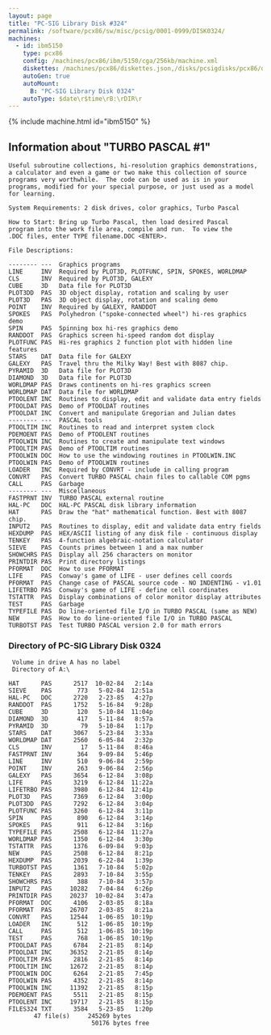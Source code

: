 ```yaml
---
layout: page
title: "PC-SIG Library Disk #324"
permalink: /software/pcx86/sw/misc/pcsig/0001-0999/DISK0324/
machines:
  - id: ibm5150
    type: pcx86
    config: /machines/pcx86/ibm/5150/cga/256kb/machine.xml
    diskettes: /machines/pcx86/diskettes.json,/disks/pcsigdisks/pcx86/diskettes.json
    autoGen: true
    autoMount:
      B: "PC-SIG Library Disk 0324"
    autoType: $date\r$time\rB:\rDIR\r
---
```


{% include machine.html id="ibm5150" %}

## Information about "TURBO PASCAL #1"

    Useful subroutine collections, hi-resolution graphics demonstrations,
    a calculator and even a game or two make this collection of source
    programs very worthwhile.  The code can be used as is in your
    programs, modified for your special purpose, or just used as a model
    for learning.
    
    System Requirements: 2 disk drives, color graphics, Turbo Pascal
    
    How to Start: Bring up Turbo Pascal, then load desired Pascal
    program into the work file area, compile and run.  To view the
    .DOC files, enter TYPE filename.DOC <ENTER>.
    
    File Descriptions:
    
    -------- ---  Graphics programs
    LINE     INV  Required by PLOT3D, PLOTFUNC, SPIN, SPOKES, WORLDMAP
    CLS      INV  Required by PLOT3D, GALEXY
    CUBE     3D   Data file for PLOT3D
    PLOT3DD  PAS  3D object display, rotation and scaling by user
    PLOT3D   PAS  3D object display, rotation and scaling demo
    POINT    INV  Required by GALEXY, RANDDOT
    SPOKES   PAS  Polyhedron ("spoke-connected wheel") hi-res graphics demo
    SPIN     PAS  Spinning box hi-res graphics demo
    RANDDOT  PAS  Graphics screen hi-speed random dot display
    PLOTFUNC PAS  Hi-res graphics 2 function plot with hidden line features
    STARS    DAT  Data file for GALEXY
    GALEXY   PAS  Travel thru the Milky Way! Best with 8087 chip.
    PYRAMID  3D   Data file for PLOT3D
    DIAMOND  3D   Data file for PLOT3D
    WORLDMAP PAS  Draws continents on hi-res graphics screen
    WORLDMAP DAT  Data file for WORLDMAP
    PTOOLENT INC  Routines to display, edit and validate data entry fields
    PTOOLDAT PAS  Demo of PTOOLDAT routines
    PTOOLDAT INC  Convert and manipulate Gregorian and Julian dates
    -------- ---  PASCAL tools
    PTOOLTIM INC  Routines to read and interpret system clock
    PDEMOENT PAS  Demo of PTOOLENT routines
    PTOOLWIN INC  Routines to create and manipulate text windows
    PTOOLTIM PAS  Demo of PTOOLTIM routines
    PTOOLWIN DOC  How to use the windowing routines in PTOOLWIN.INC
    PTOOLWIN PAS  Demo of PTOOLWIN routines
    LOADER   INC  Required by CONVRT - include in calling program
    CONVRT   PAS  Convert TURBO PASCAL chain files to callable COM pgms
    CALL     PAS  Garbage
    -------- ---  Miscellaneous
    FASTPRNT INV  TURBO PASCAL external routine
    HAL-PC   DOC  HAL-PC PASCAL disk library information
    HAT      PAS  Draw the "hat" mathematical function. Best with 8087 chip.
    INPUT2   PAS  Routines to display, edit and validate data entry fields
    HEXDUMP  PAS  HEX/ASCII listing of any disk file - continuous display
    TENKEY   PAS  4-function algebraic-notation calculator
    SIEVE    PAS  Counts primes between 1 and a max number
    SHOWCHRS PAS  Display all 256 characters on monitor
    PRINTDIR PAS  Print directory listings
    PFORMAT  DOC  How to use PFORMAT
    LIFE     PAS  Conway's game of LIFE - user defines cell coords
    PFORMAT  PAS  Change case of PASCAL source code - NO INDENTING - v1.01
    LIFETRBO PAS  Conway's game of LIFE - define cell coordinates
    TSTATTR  PAS  Display combinations of color monitor display attributes
    TEST     PAS  Garbage
    TYPEFILE PAS  Do line-oriented file I/O in TURBO PASCAL (same as NEW)
    NEW      PAS  How to do line-oriented file I/O in TURBO PASCAL
    TURBOTST PAS  Test TURBO PASCAL version 2.0 for math errors

### Directory of PC-SIG Library Disk 0324

     Volume in drive A has no label
     Directory of A:\

    HAT      PAS      2517  10-02-84   2:14a
    SIEVE    PAS       773   5-02-84  12:51a
    HAL-PC   DOC      2720   2-23-85   4:27p
    RANDDOT  PAS      1752   5-16-84   9:28p
    CUBE     3D        120   5-10-84  11:04p
    DIAMOND  3D        417   5-11-84   8:57a
    PYRAMID  3D         79   5-10-84   1:17p
    STARS    DAT      3067   5-23-84   3:33a
    WORLDMAP DAT      2560   6-05-84   2:32p
    CLS      INV        17   5-11-84   8:46a
    FASTPRNT INV       364   9-09-84   5:46p
    LINE     INV       510   9-06-84   2:59p
    POINT    INV       263   9-06-84   2:56p
    GALEXY   PAS      3654   6-12-84   3:08p
    LIFE     PAS      3219   6-12-84  11:22a
    LIFETRBO PAS      3980   6-12-84  12:41p
    PLOT3D   PAS      7369   6-12-84   3:00p
    PLOT3DD  PAS      7292   6-12-84   3:04p
    PLOTFUNC PAS      3260   6-12-84   3:11p
    SPIN     PAS       890   6-12-84   3:14p
    SPOKES   PAS       911   6-12-84   3:16p
    TYPEFILE PAS      2508   6-12-84  11:27a
    WORLDMAP PAS      1350   6-12-84   3:30p
    TSTATTR  PAS      1376   6-09-84   9:03p
    NEW      PAS      2508   6-12-84   8:21p
    HEXDUMP  PAS      2039   6-22-84   1:39p
    TURBOTST PAS      1361   7-10-84   5:02p
    TENKEY   PAS      2893   7-10-84   3:55p
    SHOWCHRS PAS       388   7-10-84   3:57p
    INPUT2   PAS     10282   7-04-84   6:26p
    PRINTDIR PAS     20237  10-02-84   3:47a
    PFORMAT  DOC      4106   2-03-85   8:18a
    PFORMAT  PAS     26707   2-03-85   8:21a
    CONVRT   PAS     12544   1-06-85  10:19p
    LOADER   INC       512   1-06-85  10:19p
    CALL     PAS       512   1-06-85  10:19p
    TEST     PAS       768   1-06-85  10:19p
    PTOOLDAT PAS      6784   2-21-85   8:14p
    PTOOLDAT INC     36352   2-21-85   8:14p
    PTOOLTIM PAS      2816   2-21-85   8:14p
    PTOOLTIM INC     12672   2-21-85   8:14p
    PTOOLWIN DOC      6264   2-21-85   7:45p
    PTOOLWIN PAS      4352   2-21-85   8:14p
    PTOOLWIN INC     11392   2-21-85   8:15p
    PDEMOENT PAS      5511   2-21-85   8:15p
    PTOOLENT INC     19717   2-21-85   8:15p
    FILES324 TXT      3584   5-23-85   1:20p
           47 file(s)     245269 bytes
                           50176 bytes free
